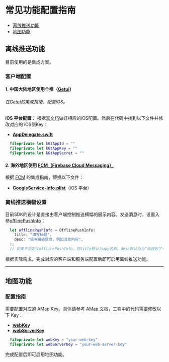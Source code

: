 
# 常见功能配置指南

- [离线推送功能](#离线推送功能)
- [地图功能](#地图功能)

## 离线推送功能

目前使用的是集成方案。

### 客户端配置

#### 1. 中国大陆地区使用个推（[Getui](https://getui.com/)）

###### 在[Getui](https://getui.com/)的集成指南，配置iOS。

**iOS 平台配置：**
根据[其文档](https://docs.getui.com/getui/mobile/ios/overview/)做好相应的iOS配置。然后在代码中找到以下文件并修改对应的 iOS侧Key：

- **[AppDelegate.swift](Example/OpenIMSDKUIKit/AppDelegate.swift)**

```swift
  fileprivate let kGtAppId = ""
  fileprivate let kGtAppKey = ""
  fileprivate let kGtAppSecret = ""
```

#### 2. 海外地区使用 [FCM（Firebase Cloud Messaging）](https://firebase.google.com/docs/cloud-messaging)

根据 [FCM](https://firebase.google.com/docs/cloud-messaging) 的集成指南，替换以下文件：

- **[GoogleService-Info.plist](Example/OpenIMSDKUIKit/GoogleService-Info.plist)**（iOS 平台）

### 离线推送横幅设置

目前SDK的设计是直接由客户端控制推送横幅的展示内容。发送消息时，设置入参[offlinePushInfo](https://github.com/openimsdk/openim-ios-demo/blob/fd130e9282d582f6681f5e905b61e8ba02e398b6/OUICore/Classes/Core/IMController.swift#L826)：

```swift
  let offlinePushInfo = OfflinePushInfo(
    title: "填写标题",
    desc: "填写描述信息，例如消息内容",
  );
  // 如果不自定义offlinePushInfo，则title默认为app名称，desc默认为为“你收到了一条新消息”
```

根据实际需求，完成对应的客户端和服务端配置后即可启用离线推送功能。

---

## 地图功能

### 配置指南

需要配置对应的 AMap Key。具体请参考 [AMap 文档](https://lbs.amap.com/)，工程中的代码需要修改以下 Key：

- **[webKey](https://github.com/openimsdk/openim-ios-demo/blob/fd130e9282d582f6681f5e905b61e8ba02e398b6/OUIIM/Classes/OIMUIChat/LocationViewController.swift#L16)**
- **[webServerKey](https://github.com/openimsdk/openim-ios-demo/blob/fd130e9282d582f6681f5e905b61e8ba02e398b6/OUIIM/Classes/OIMUIChat/LocationViewController.swift#L17)**

```swift
  fileprivate let webKey = "your-web-key"
  fileprivate let webServerKey = "your-web-server-key"
```

完成配置后即可启用地图功能。
